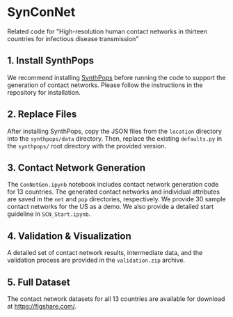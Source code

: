 # SynConNet
Related code for "High-resolution human contact networks in thirteen countries for infectious disease transmission"

## 1. Install SynthPops  
We recommend installing [SynthPops](https://github.com/synthpops/synthpops) before running the code to support the generation of contact networks. Please follow the instructions in the repository for installation.

## 2. Replace Files  
After installing SynthPops, copy the JSON files from the `location` directory into the `synthpops/data` directory. Then, replace the existing `defaults.py` in the `synthpops/` root directory with the provided version.

## 3. Contact Network Generation  
The `ConNetGen.ipynb` notebook includes contact network generation code for 13 countries. The generated contact networks and individual attributes are saved in the `net` and `pop` directories, respectively. We provide 30 sample contact networks for the US as a demo. We also provide a detailed start guideline in `SCN_Start.ipynb`.

## 4. Validation & Visualization  
A detailed set of contact network results, intermediate data, and the validation process are provided in the `validation.zip` archive.

## 5. Full Dataset
The contact network datasets for all 13 countries are available for download at https://figshare.com/.
